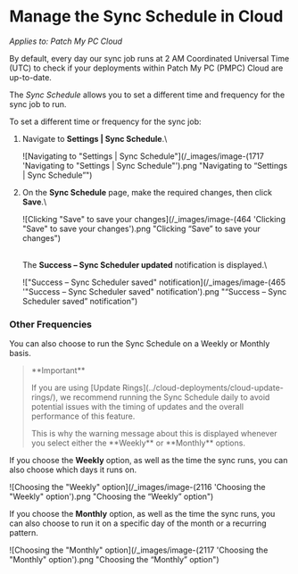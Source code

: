 # Manage the Sync Schedule in Cloud

_Applies to: Patch My PC Cloud_

By default, every day our sync job runs at 2 AM Coordinated Universal Time (UTC) to check if your deployments within Patch My PC (PMPC) Cloud are up-to-date.

The _Sync Schedule_ allows you to set a different time and frequency for the sync job to run.

To set a different time or frequency for the sync job:

1.  Navigate to **Settings | Sync Schedule**.\


    ![Navigating to "Settings | Sync Schedule"](/_images/image-(1717 'Navigating to "Settings | Sync Schedule"').png "Navigating to “Settings | Sync Schedule”")


2.  On the **Sync Schedule** page, make the required changes, then click **Save**.\


    ![Clicking "Save" to save your changes](/_images/image-(464 'Clicking "Save" to save your changes').png "Clicking “Save” to save your changes")

    \
    The **Success – Sync Scheduler updated** notification is displayed.\


    !["Success – Sync Scheduler saved" notification](/_images/image-(465 '"Success – Sync Scheduler saved" notification').png "“Success – Sync Scheduler saved” notification")

### Other Frequencies

You can also choose to run the Sync Schedule on a Weekly or Monthly basis.

<blockquote class="wp-block-quote">
<p>**Important**</p>
<p>If you are using [Update Rings](../cloud-deployments/cloud-update-rings/), we recommend running the Sync Schedule daily to avoid potential issues with the timing of updates and the overall performance of this feature.</p>
<p>This is why the warning message about this is displayed whenever you select either the **Weekly** or **Monthly** options.</p>
</blockquote>

If you choose the **Weekly** option, as well as the time the sync runs, you can also choose which days it runs on.

![Choosing the "Weekly" option](/_images/image-(2116 'Choosing the "Weekly" option').png "Choosing the “Weekly” option")

If you choose the **Monthly** option, as well as the time the sync runs, you can also choose to run it on a specific day of the month or a recurring pattern.

![Choosing the "Monthly" option](/_images/image-(2117 'Choosing the "Monthly" option').png "Choosing the “Monthly” option")